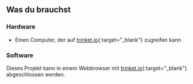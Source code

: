 ## Was du brauchst

### Hardware

+ Einen Computer, der auf [trinket.io](https://trinket.io){:target="_blank"} zugreifen kann

### Software

Dieses Projekt kann in einem Webbrowser mit [trinket.io](https://trinket.io){:target="_blank"} abgeschlossen werden.
